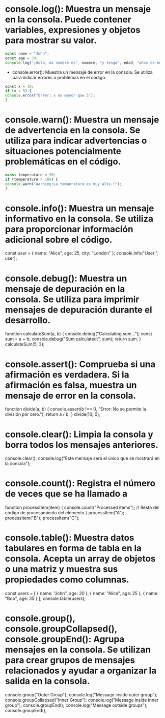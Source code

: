 # console.log(): Muestra un mensaje en la consola. Puede contener variables, expresiones y objetos para mostrar su valor.

```js
const name = "John";
const age = 30;
console.log("¡Hola, mi nombre es", nombre, "y tengo", edad, "años de edad!");
```

* console.error(): Muestra un mensaje de error en la consola. Se utiliza para indicar errores o problemas en el código.

```js
const x = 10;
if (x < 5) {
console.error("Error: x es mayor que 5");
}
```

# console.warn(): Muestra un mensaje de advertencia en la consola. Se utiliza para indicar advertencias o situaciones potencialmente problemáticas en el código.

```js
const temperature = 90;
if (temperature > 100) {
console.warn("Warning:La temperatura es muy alta.!");
}
```

# console.info(): Muestra un mensaje informativo en la consola. Se utiliza para proporcionar información adicional sobre el código.

const user = {
name: "Alice",
age: 25,
city: "London"
};
console.info("User:", user);

# console.debug(): Muestra un mensaje de depuración en la consola. Se utiliza para imprimir mensajes de depuración durante el desarrollo.

function calculateSum(a, b) {
console.debug("Calculating sum...");
const sum = a + b;
console.debug("Sum calculated:", sum);
return sum;
}
calculateSum(5, 3);

# console.assert(): Comprueba si una afirmación es verdadera. Si la afirmación es falsa, muestra un mensaje de error en la consola.

function divide(a, b) {
console.assert(b !== 0, "Error: No se permite la división por cero.");
return a / b;
}
divide(10, 0);

# console.clear(): Limpia la consola y borra todos los mensajes anteriores.

console.clear();
console.log("Este mensaje será el único que se mostrará en la consola");

# console.count(): Registra el número de veces que se ha llamado a

function processItem(item) {
console.count("Processed items");
// Resto del código de procesamiento del elemento
}
processItem("A");
processItem("B");
processItem("C");

# console.table(): Muestra datos tabulares en forma de tabla en la consola. Acepta un array de objetos o una matriz y muestra sus propiedades como columnas.

const users = [
{ name: "John", age: 30 },
{ name: "Alice", age: 25 },
{ name: "Bob", age: 35 }
];
console.table(users);

# console.group(), console.groupCollapsed(), console.groupEnd(): Agrupa mensajes en la consola. Se utilizan para crear grupos de mensajes relacionados y ayudar a organizar la salida en la consola.

console.group("Outer Group");
console.log("Message inside outer group");
console.groupCollapsed("Inner Group");
console.log("Message inside inner group");
console.groupEnd();
console.log("Message outside groups");
console.groupEnd();
